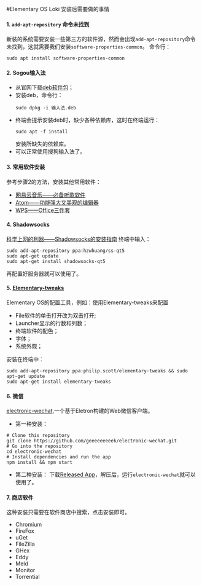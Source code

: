 #Elementary OS Loki 安装后需要做的事情

#### 1. `add-apt-repository` 命令未找到
新装的系统需要安装一些第三方的软件源，然而会出现`add-apt-repository`命令未找到，这就需要我们安装`software-properties-common`。
命令行：
```
sudo apt install software-properties-common
```

#### 2. Sogou输入法
* 从官网下载[deb软件包](http://pinyin.sogou.com/linux/)；
* 安装deb，命令行：
  ```
  sudo dpkg -i 输入法.deb
  ```
* 终端会提示安装deb时，缺少各种依赖库，这时在终端运行：
  ```
  sudo apt -f install
  ```
  安装所缺失的依赖库。
* 可以正常使用搜狗输入法了。

#### 3. 常用软件安装
参考步骤2的方法，安装其他常用软件：
* [网易云音乐——必备听歌软件](http://music.163.com/#/download)
* [Atom——功能强大又美观的编辑器](https://atom.io/)
* [WPS——Office三件套](http://community.wps.cn/download/)

#### 4. Shadowsocks
[科学上网的利器——Shadowsocks的安装指南](https://github.com/shadowsocks/shadowsocks-qt5/wiki/%E5%AE%89%E8%A3%85%E6%8C%87%E5%8D%97)
终端中输入：
```
sudo add-apt-repository ppa:hzwhuang/ss-qt5
sudo apt-get update
sudo apt-get install shadowsocks-qt5
```
再配置好服务器就可以使用了。

#### 5. [Elementary-tweaks](https://github.com/elementary-tweaks/elementary-tweaks)
Elementary OS的配置工具，例如：使用Elementary-tweaks来配置
* File软件的单击打开改为双击打开;
* Launcher显示的行数和列数；
* 终端软件的配色；
* 字体；
* 系统外观；

安装在终端中：
```
sudo add-apt-repository ppa:philip.scott/elementary-tweaks && sudo apt-get update
sudo apt-get install elementary-tweaks
```

#### 6. 微信
[electronic-wechat](https://github.com/geeeeeeeeek/electronic-wechat),一个基于Eletron构建的Web微信客户端。
* 第一种安装：
```
# Clone this repository
git clone https://github.com/geeeeeeeeek/electronic-wechat.git
# Go into the repository
cd electronic-wechat
# Install dependencies and run the app
npm install && npm start
```

* 第二种安装：
下载[Released App](https://github.com/geeeeeeeeek/electronic-wechat/releases)，解压后，运行`electronic-wechat`就可以使用了。

#### 7. 商店软件
这种安装只需要在软件商店中搜索，点击安装即可。
* Chromium
* FireFox
* uGet
* FileZilla
* GHex
* Eddy
* Meld
* Monitor
* Torrential
